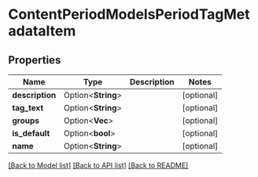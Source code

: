 # ContentPeriodModelsPeriodTagMetadataItem

## Properties

Name | Type | Description | Notes
------------ | ------------- | ------------- | -------------
**description** | Option<**String**> |  | [optional]
**tag_text** | Option<**String**> |  | [optional]
**groups** | Option<**Vec<String>**> |  | [optional]
**is_default** | Option<**bool**> |  | [optional]
**name** | Option<**String**> |  | [optional]

[[Back to Model list]](../README.md#documentation-for-models) [[Back to API list]](../README.md#documentation-for-api-endpoints) [[Back to README]](../README.md)


